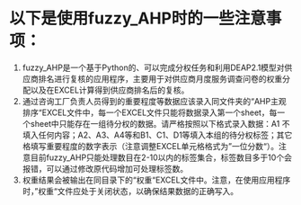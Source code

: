 # 以下是使用fuzzy_AHP时的一些注意事项：
1.	fuzzy_AHP是一个基于Python的、可以完成分权任务和利用DEAP2.1模型对供应商排名进行复核的应用程序，主要用于对供应商月度服务调查问卷的权重分配以及在EXCEL计算得到供应商排名后的复核。
2.	通过咨询工厂负责人员得到的重要程度等数据应该录入同文件夹的“AHP主观排序“EXCEL文件中，每一个EXCEL文件只能将数据录入第一个sheet，每一个sheet中只能存在一组待分权的数据。请严格按照以下格式录入数据：A1	不填入任何内容；A2、A3、A4等和B1、C1、D1等填入本组的待分权标签；其它格填写重要程度的数字表示（注意调整EXCEL单元格格式为”一位分数“）。注意目前fuzzy_AHP只能处理数目在2-10以内的标签集合，标签数目多于10个会报错，可以通过修改原代码增加可处理标签数。
3.	权重结果会被输出在同目录下的“权重“EXCEL文件中。注意，在使用应用程序时，”权重“文件应处于关闭状态，以确保结果数据的正确写入。

